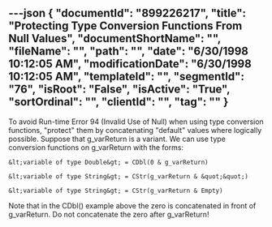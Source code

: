 ---json
{
  "documentId": "899226217",
  "title": "Protecting Type Conversion Functions From Null Values",
  "documentShortName": "",
  "fileName": "",
  "path": "",
  "date": "6/30/1998 10:12:05 AM",
  "modificationDate": "6/30/1998 10:12:05 AM",
  "templateId": "",
  "segmentId": "76",
  "isRoot": "False",
  "isActive": "True",
  "sortOrdinal": "",
  "clientId": "",
  "tag": ""
}
---

To avoid Run-time Error 94 (Invalid Use of Null) when using type conversion functions, &quot;protect&quot; them by concatenating &quot;default&quot; values where logically possible. Suppose that g_varReturn is a variant. We can use type conversion functions on g_varReturn with the forms:

    &lt;variable of type Double&gt; = CDbl(0 & g_varReturn)

    &lt;variable of type String&gt; = CStr(g_varReturn & &quot;&quot;)

    &lt;variable of type String&gt; = CStr(g_varReturn & Empty)

Note that in the CDbl() example above the zero is concatenated in front of g_varReturn. Do not concatenate the zero after g_varReturn!
